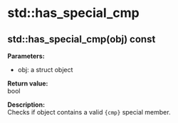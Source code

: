 # std::has_special_cmp
## std::has_special_cmp(obj) const

**Parameters:**
* obj: a struct object

**Return value:**  
bool

**Description:**  
Checks if object contains a valid `{cmp}` special member.